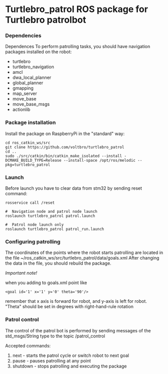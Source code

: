 # Turtlebro_patrol ROS package for Turtlebro patrolbot

### Dependencies
Dependences
To perform patrolling tasks, you should have navigation packages installed on the robot:

* turtlebro
* turtlebro_navigation
* amcl
* dwa_local_planner
* global_planner
* gmapping
* map_server
* move_base
* move_base_msgs
* actionlib


### Package installation
Install the package on RaspberryPi in the "standard" way:

```
cd ros_catkin_ws/src
git clone https://github.com/voltbro/turtlebro_patrol
cd ..
sudo ./src/catkin/bin/catkin_make_isolated --install -DCMAKE_BUILD_TYPE=Release --install-space /opt/ros/melodic --pkg=turtlebro_patrol
```

### Launch

Before launch you have to clear data from stm32 by sending reset command:
```
rosservice call /reset
```


```
#  Navigation node and patrol node launch
roslaunch turtlebro_patrol patrol.launch

#  Patrol node launch only
roslaunch turtlebro_patrol patrol_run.launch
```

### Configuring patrolling
The coordinates of the points where the robot starts patrolling are located in the file
~/ros_catkin_ws/src/turtlebro_patrol/data/goals.xml
After changing the data in the file, you should rebuild the package.


_Important note!_ 

when you adding to goals.xml point like
```
<goal id='1' x='1' y='0' theta='90'/>
```
remember that x axis is forward for robot, and y-axis is left for robot. 
"Theta" should be set in degrees with right-hand-rule rotation

### Patrol control
The control of the patrol bot is performed by sending messages of the std_msgs/String type to the topic /patrol_control

Accepted commands:
1. next - starts the patrol cycle or switch robot to next goal
2. pause - pauses patrolling at any point
3. shutdown - stops patrolling and executing the package
